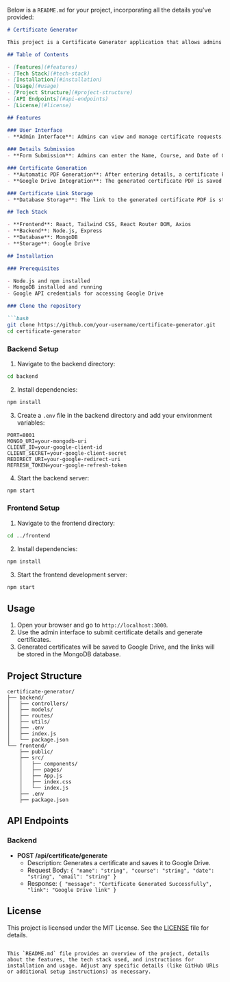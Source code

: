 Below is a `README.md` for your project, incorporating all the details you've provided:

```markdown
# Certificate Generator

This project is a Certificate Generator application that allows admins to manage certificate requests, generate certificate PDFs, save them to Google Drive, and store the certificate links in a MongoDB database. The application is built using React for the frontend, Node.js for the backend, and integrates with Google Drive for storage.

## Table of Contents

- [Features](#features)
- [Tech Stack](#tech-stack)
- [Installation](#installation)
- [Usage](#usage)
- [Project Structure](#project-structure)
- [API Endpoints](#api-endpoints)
- [License](#license)

## Features

### User Interface
- **Admin Interface**: Admins can view and manage certificate requests.
  
### Details Submission
- **Form Submission**: Admins can enter the Name, Course, and Date of Certificate approval.

### Certificate Generation
- **Automatic PDF Generation**: After entering details, a certificate PDF is automatically generated with the provided information.
- **Google Drive Integration**: The generated certificate PDF is saved to Google Drive and its link is saved in the database.

### Certificate Link Storage
- **Database Storage**: The link to the generated certificate PDF is stored in a MongoDB database along with the student's email.

## Tech Stack

- **Frontend**: React, Tailwind CSS, React Router DOM, Axios
- **Backend**: Node.js, Express
- **Database**: MongoDB
- **Storage**: Google Drive

## Installation

### Prerequisites

- Node.js and npm installed
- MongoDB installed and running
- Google API credentials for accessing Google Drive

### Clone the repository

```bash
git clone https://github.com/your-username/certificate-generator.git
cd certificate-generator
```

### Backend Setup

1. Navigate to the backend directory:

```bash
cd backend
```

2. Install dependencies:

```bash
npm install
```

3. Create a `.env` file in the backend directory and add your environment variables:

```env
PORT=8001
MONGO_URI=your-mongodb-uri
CLIENT_ID=your-google-client-id
CLIENT_SECRET=your-google-client-secret
REDIRECT_URI=your-google-redirect-uri
REFRESH_TOKEN=your-google-refresh-token
```

4. Start the backend server:

```bash
npm start
```

### Frontend Setup

1. Navigate to the frontend directory:

```bash
cd ../frontend
```

2. Install dependencies:

```bash
npm install
```

3. Start the frontend development server:

```bash
npm start
```

## Usage

1. Open your browser and go to `http://localhost:3000`.
2. Use the admin interface to submit certificate details and generate certificates.
3. Generated certificates will be saved to Google Drive, and the links will be stored in the MongoDB database.

## Project Structure

```plaintext
certificate-generator/
├── backend/
│   ├── controllers/
│   ├── models/
│   ├── routes/
│   ├── utils/
│   ├── .env
│   ├── index.js
│   └── package.json
└── frontend/
    ├── public/
    ├── src/
    │   ├── components/
    │   ├── pages/
    │   ├── App.js
    │   ├── index.css
    │   └── index.js
    ├── .env
    ├── package.json
```

## API Endpoints

### Backend

- **POST /api/certificate/generate**
  - Description: Generates a certificate and saves it to Google Drive.
  - Request Body: `{ "name": "string", "course": "string", "date": "string", "email": "string" }`
  - Response: `{ "message": "Certificate Generated Successfully", "link": "Google Drive link" }`

## License

This project is licensed under the MIT License. See the [LICENSE](LICENSE) file for details.
```

This `README.md` file provides an overview of the project, details about the features, the tech stack used, and instructions for installation and usage. Adjust any specific details (like GitHub URLs or additional setup instructions) as necessary.
